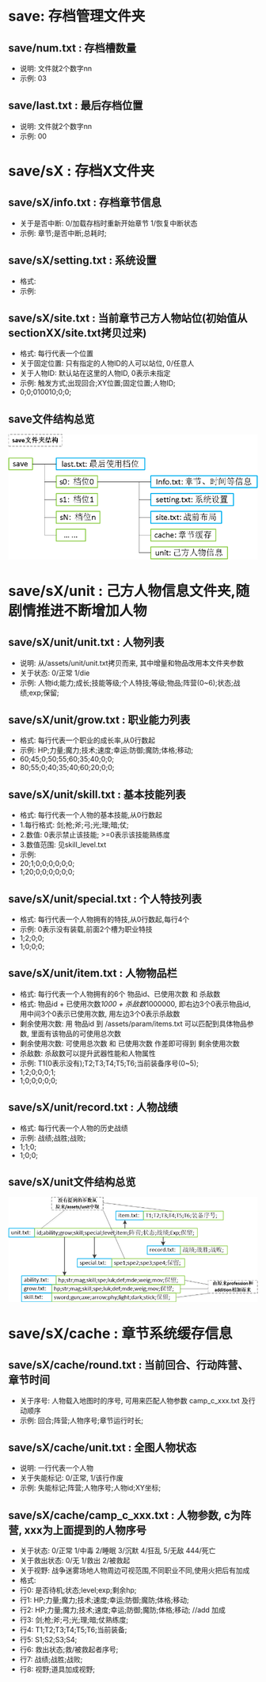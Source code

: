 # save: 存档管理文件夹

## save/num.txt : 存档槽数量

* 说明: 文件就2个数字nn
* 示例:  03

## save/last.txt : 最后存档位置

* 说明: 文件就2个数字nn
* 示例:  00

# save/sX : 存档X文件夹

## save/sX/info.txt : 存档章节信息

* 关于是否中断: 0/加载存档时重新开始章节 1/恢复中断状态
* 示例:  章节;是否中断;总耗时;

## save/sX/setting.txt : 系统设置

* 格式:
* 示例:

## save/sX/site.txt : 当前章节己方人物站位(初始值从sectionXX/site.txt拷贝过来)

* 格式: 每行代表一个位置
* 关于固定位置: 只有指定的人物ID的人可以站位, 0/任意人
* 关于人物ID: 默认站在这里的人物ID, 0表示未指定
* 示例: 触发方式;出现回合;XY位置;固定位置;人物ID;
* 0;0;010010;0;0;

## save文件结构总览
![Image](save-structure.png)

# save/sX/unit : 己方人物信息文件夹,随剧情推进不断增加人物

## save/sX/unit/unit.txt : 人物列表

* 说明: 从/assets/unit/unit.txt拷贝而来, 其中增量和物品改用本文件夹参数
* 关于状态: 0/正常 1/die
* 示例: 人物id;能力;成长;技能等级;个人特技;等级;物品;阵营(0~6);状态;战绩;exp;保留;

## save/sX/unit/grow.txt : 职业能力列表

* 格式: 每行代表一个职业的成长率,从0行数起
* 示例: HP;力量;魔力;技术;速度;幸运;防御;魔防;体格;移动;
* 60;45;0;50;55;60;35;40;0;0;
* 80;55;0;40;35;40;60;20;0;0;

## save/sX/unit/skill.txt : 基本技能列表

* 格式: 每行代表一个人物的基本技能,从0行数起
* 1.每行格式: 剑;枪;斧;弓;光;理;暗;仗;
* 2.数值: 0表示禁止该技能; >=0表示该技能熟练度
* 3.数值范围: 见skill_level.txt
* 示例: 
* 20;1;0;0;0;0;0;0;
* 1;20;0;0;0;0;0;0;

## save/sX/unit/special.txt : 个人特技列表

* 格式: 每行代表一个人物拥有的特技,从0行数起,每行4个
* 示例: 0表示没有装载,前面2个槽为职业特技
* 1;2;0;0;
* 1;0;0;0;

## save/sX/unit/item.txt : 人物物品栏

* 格式: 每行代表一个人物拥有的6个 物品id、已使用次数 和 杀敌数
* 格式: 物品id + 已使用次数*1000 + 杀敌数*1000000, 即右边3个0表示物品id, 用中间3个0表示已使用次数, 用左边3个0表示杀敌数
* 剩余使用次数: 用 物品id 到 /assets/param/items.txt 可以匹配到具体物品参数, 里面有该物品的可使用总次数
* 剩余使用次数: 可使用总次数 和 已使用次数 作差即可得到 剩余使用次数
* 杀敌数: 杀敌数可以提升武器性能和人物属性
* 示例: T1(0表示没有);T2;T3;T4;T5;T6;当前装备序号(0~5);
* 1;2;0;0;0;1;
* 1;0;0;0;0;0;

## save/sX/unit/record.txt : 人物战绩

* 格式: 每行代表一个人物的历史战绩
* 示例: 战绩;战胜;战败;
* 1;1;0;
* 1;0;0;

## save/sX/unit文件结构总览
![Image](unit-structure.png)

# save/sX/cache : 章节系统缓存信息

## save/sX/cache/round.txt : 当前回合、行动阵营、章节时间

* 关于序号: 人物载入地图时的序号, 可用来匹配人物参数 camp_c_xxx.txt 及行动顺序
* 示例: 回合;阵营;人物序号;章节运行时长;

## save/sX/cache/unit.txt : 全图人物状态

* 说明: 一行代表一个人物
* 关于失能标记: 0/正常, 1/该行作废
* 示例: 失能标记;阵营;人物序号;人物id;XY坐标;

## save/sX/cache/camp_c_xxx.txt : 人物参数, c为阵营, xxx为上面提到的人物序号

* 关于状态: 0/正常 1/中毒 2/睡眠 3/沉默 4/狂乱 5/无敌 444/死亡
* 关于救出状态: 0/无 1/救出 2/被救起
* 关于视野: 战争迷雾场地人物周边可视范围,不同职业不同,使用火把后有加成
* 格式:
* 行0: 是否待机;状态;level;exp;剩余hp;
* 行1: HP;力量;魔力;技术;速度;幸运;防御;魔防;体格;移动;
* 行2: HP;力量;魔力;技术;速度;幸运;防御;魔防;体格;移动; //add 加成
* 行3: 剑;枪;斧;弓;光;理;暗;仗熟练度;
* 行4: T1;T2;T3;T4;T5;T6;当前装备;
* 行5: S1;S2;S3;S4;
* 行6: 救出状态;救/被救起者序号;
* 行7: 战绩;战胜;战败;
* 行8: 视野;道具加成视野;

